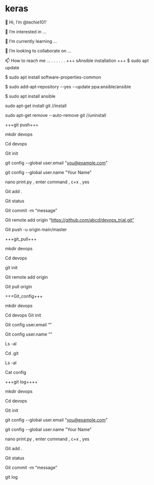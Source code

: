 # keras
👋 Hi, I’m @techie101'

👀 I’m interested in ...

🌱 I’m currently learning ...

💞️ I’m looking to collaborate on ...

📫 How to reach me ...
.
.
.
.
.
.
+++ sAnsible installation +++
$ sudo apt update 

$ sudo apt install software-properties-common 

$ sudo add-apt-repository --yes --update ppa:ansible/ansible 

$ sudo apt install ansible

sudo apt-get install git				 //install

sudo apt-get remove --auto-remove git 	//uninstall



+++git push+++

mkdir devops

Cd devops

Git init

git config --global user.email "you@example.com"

git config --global user.name "Your Name"

nano print.py , enter command , c+x , yes

Git add .

Git status

Git commit -m “message”

Git remote add origin “https://github.com/abcd/devops_trial.git”

Git push -u origin main/master


+++git_pull+++

mkdir devops

Cd devops

git init

Git remote add origin <link>

Git pull origin <branch>
  

+++Git_config+++

mkdir devops
  
Cd devops
Git init
  
Git config user.email “<email>”
  
Git config user.name “<name>”
  
Ls -al
  
Cd .git
  
Ls -al
  
Cat config



+++git log++++

mkdir devops
  
Cd devops
  
Git init
  
git config --global user.email "you@example.com"
  
git config --global user.name "Your Name"
  
nano print.py , enter command , c+x , yes
  
Git add .
  
Git status
  
Git commit -m “message”
  
git log
